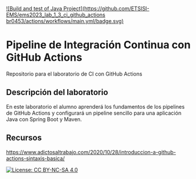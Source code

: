 [![Build and test of Java Project](https://github.com/ETSISI-EMS/ems2023_lab_1_3_ci_github_actions br0453/actions/workflows/main.yml/badge.svg)](https://github.com/ETSISI-EMS/ems2023_lab_1_3_ci_github_actions-br0453/actions/workflows/main.yml)

# Pipeline de Integración Continua con GitHub Actions

Repositorio para el laboratorio de CI con GitHub Actions

## Descripción del laboratorio

En este laboratorio el alumno aprenderá los fundamentos de los pipelines de GitHub Actions y configurará un pipeline
sencillo para una aplicación Java con Spring Boot y Maven. 

## Recursos
https://www.adictosaltrabajo.com/2020/10/28/introduccion-a-github-actions-sintaxis-basica/

[![License: CC BY-NC-SA 4.0](https://img.shields.io/badge/License-CC_BY--NC--SA_4.0-lightgrey.svg)](https://creativecommons.org/licenses/by-nc-sa/4.0/)
